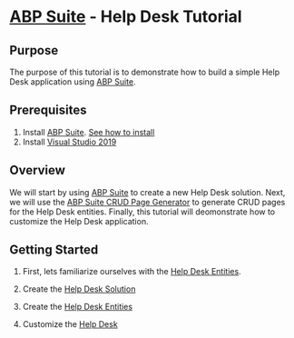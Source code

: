# [ABP Suite](https://commercial.abp.io/tools/suite) - Help Desk Tutorial

## Purpose

The purpose of this tutorial is to demonstrate how to build a simple Help Desk application using [ABP Suite](https://commercial.abp.io/tools/suite).

## Prerequisites

1. Install [ABP Suite](https://commercial.abp.io/tools/suite). [See how to install](https://docs.abp.io/en/commercial/latest/abp-suite/how-to-install)
3. Install [Visual Studio 2019](https://visualstudio.microsoft.com/)

## Overview

We will start by using [ABP Suite](https://commercial.abp.io/tools/suite) to create a new Help Desk solution.  Next, we will use the [ABP Suite CRUD Page Generator](https://commercial.abp.io/tools/suite) to generate CRUD pages for the Help Desk entities.  Finally, this tutorial will deomonstrate how to customize the Help Desk application.

## Getting Started

1. First, lets familiarize ourselves with the [Help Desk Entities](HelpDeskEntities.md).

2. Create the [Help Desk Solution](CreateHelpDeskSolution.md)

3. Create the [Help Desk Entities](CreateHelpDeskEntities.md)

4. Customize the [Help Desk](CustomizeHelpDesk)
